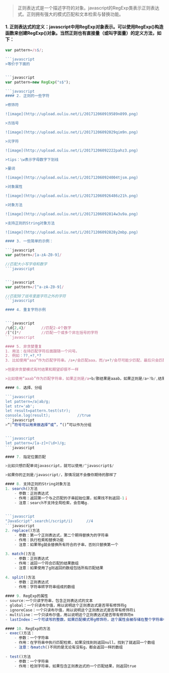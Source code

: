 >正则表达式是一个描述字符的对象。javascript的RegExp类表示正则表达式。正则拥有强大的模式匹配和文本检索与替换功能。

#### 1. 正则表达式的定义：javascript中用RegExp对象表示。可以使用RegExp()构造函数来创建RegExp()对象。当然正则也有直接量（或叫字面量）的定义方法，如下：


```javascript
var pattern=/s$/;

```javascript
>等价于下面的


```javascript
var pattern=new RegExp("s$");

```javascript
#### 2. 正则的一些字符

>修饰符

![image](http://upload.ouliu.net/i/201712060919589n899.png)

>方括号

![image](http://upload.ouliu.net/i/20171206092029qim9n.png)

>元字符

![image](http://upload.ouliu.net/i/20171206092222pahz3.png)

>tips：\w表示字母数字下划线

>量词

![image](http://upload.ouliu.net/i/201712060924004tjsm.png)

>对象属性

![image](http://upload.ouliu.net/i/201712060926486z21h.png)

>对象方法

![image](http://upload.ouliu.net/i/20171206092814w3u9a.png)

>支持正则的String对象方法

![image](http://upload.ouliu.net/i/20171206092828y2mbp.png)

#### 3. 一些简单的示例：

```javascript
var pattern=/[a-zA-Z0-9]/

//匹配大小写字母和数字
```javascript


```javascript
var pattern=/[^a-zA-Z0-9]/

//匹配除了括号里面字符之外的字符
```javascript

#### 4. 重复字符示例


```javascript
/\d{2,4}/       //匹配2-4个数字
/[^(]*/         //匹配一个或多个非左括号的字符
```javascript

#### 5. 非贪婪重复
1. 用法：在待匹配字符后面跟随一个问号。
2. 例如：??,+?,*?
3. 比如使用“aaa”作为匹配字符串。/a+/会匹配aaa，而/a+?/会尽可能少匹配，最后只会匹配一个a。

>但是非贪婪模式有时结果和期望却很不一样

>比如使用“aaab”作为匹配字符串，如果正则是/a+b/那结果是aaab，如果正则是/a+?b/,结果你期待匹配的是最后一个ab，实际上却会匹配整个字符串。==这是因为正则表达式的模式匹配总是会寻找字符串第一个可能匹配的位置。由于该匹配是从第一个字符开始的，因此不考虑它子串中更短的匹配。==

#### 6. 选择、分组

```javascript
let pattern=/a|ab/g;
let str='ab';
let result=pattern.test(str);
console.log(result);            //true
```javascript
>“|”符号可以用来做选择“或”，“()”可以作为分组


```javascript
let pattern=/[a-z]+(\d+)/g;
```javascript

#### 7. 指定位置匹配

>比如只想匹配单词javascript，就可以使用/^javascript$/

>如果你的正则是/javascript/，那情况就不会像你期待的那样了

#### 8. 支持正则的String对象方法
1. search()方法
    - 参数：正则表达式
    - 作用：返回第一个与之匹配的子串起始位置，如果找不到返回-1；
    - 注意：search不支持全局检索，会忽略g.
    

```javascript
"JavaScript".search(/script/i)      //4
```javascript
2. replace()方法
    - 参数：第一个正则表达式，第二个期待替换为的字符串
    - 作用：执行检索和替换功能
    - 注意：如果带g就会替换所有符合的子串，否则只替换第一个
    
3. match()方法
    - 参数：正则表达式
    - 作用：返回一个符合匹配的结果数组
    - 注意：如果使用了g则返回的数组包括所有匹配结果
    
4. split()方法
    - 参数：正则表达式
    - 作用：字符串转字符串组成的数组
    
#### 9. RegExp的属性
- source:一个只读字符串，包含正则表达式的文本
- global：一个只读布尔值，用以说明这个正则表达式是否带有修饰符g
- ignoreCase：一个只读布尔值，用以说明这个正则表达式是否带有修饰符i
- multiline：一个只读布尔值，用以说明这个正则表达式是否带有修饰符m
- lastIndex：一个可读写的整数，如果匹配模式带g修饰符，这个属性会被存储在整个字符串中下一次检索开始的位置。这个属性会被exec()和test()方法用到。

#### 10. RegExp的方法
- exec()方法：
    - 参数：一个字符串
    - 作用：在字符串中执行匹配检索，如果没找到则返回null，找到了就返回一个数组
    - 注意：与match()不同的是无论有没有g，都会返回一样的数组
    
- test()方法
    - 参数：一个字符串
    - 作用：检测字符串，如果包含正则表达式的一个匹配结果，则返回true
